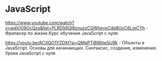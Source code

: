 # JavaScript

https://www.youtube.com/watch?v=wdViO9OcQzs&list=PLRD56Ql8zouzzCQWIwysCdq8UvC6LmCYh - Фриласер по жизни.Курс обучения JavaScript с нуля.

https://youtu.be/ACXQO1YZOXI?si=QMpPTiBI8ihe5U9k - Объекты в JavaScript. Основы для начинающих. Синтаксис, создание, изменение. Уроки JavaScript с нуля
